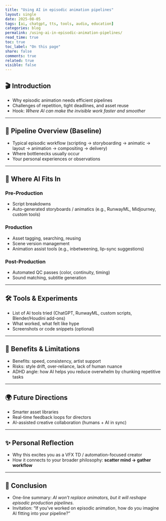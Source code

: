 ```yaml
---
title: "Using AI in episodic animation pipelines"
layout: single
date: 2025-08-05
tags: [ai, chatgpt, tts, tools, audio, education]
categories: blog
permalink: /using-ai-in-episodic-animation-pipelines/
read_time: true
toc: true
toc_label: "On this page"
share: false
comments: true
related: true
visible: false
---
```



## 🎬 Introduction
- Why episodic animation needs efficient pipelines  
- Challenges of repetition, tight deadlines, and asset reuse  
- Hook: *Where AI can make the invisible work faster and smoother*

---

## 🔄 Pipeline Overview (Baseline)
- Typical episodic workflow (scripting → storyboarding → animatic → layout → animation → compositing → delivery)  
- Where bottlenecks usually occur  
- Your personal experiences or observations  

---

## 🤖 Where AI Fits In
### Pre-Production
- Script breakdowns  
- Auto-generated storyboards / animatics (e.g., RunwayML, Midjourney, custom tools)  

### Production
- Asset tagging, searching, reusing  
- Scene version management  
- Animation assist tools (e.g., inbetweening, lip-sync suggestions)  

### Post-Production
- Automated QC passes (color, continuity, timing)  
- Sound matching, subtitle generation  

---

## 🛠️ Tools & Experiments
- List of AI tools tried (ChatGPT, RunwayML, custom scripts, Blender/Houdini add-ons)  
- What worked, what felt like hype  
- Screenshots or code snippets (optional)  

---

## 🎯 Benefits & Limitations
- Benefits: speed, consistency, artist support  
- Risks: style drift, over-reliance, lack of human nuance  
- ADHD angle: how AI helps you reduce overwhelm by chunking repetitive tasks  

---

## 🌍 Future Directions
- Smarter asset libraries  
- Real-time feedback loops for directors  
- AI-assisted creative collaboration (humans + AI in sync)  

---

## ✨ Personal Reflection
- Why this excites you as a VFX TD / automation-focused creator  
- How it connects to your broader philosophy: **scatter mind → gather workflow**  

---

## 📌 Conclusion
- One-line summary: *AI won’t replace animators, but it will reshape episodic production pipelines.*  
- Invitation: “If you’ve worked on episodic animation, how do you imagine AI fitting into your pipeline?”  

